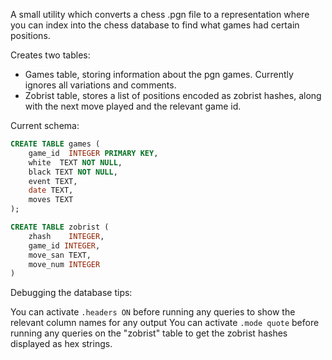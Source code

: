 A small utility which converts a chess .pgn file to a representation where you can index into the chess database to find what games had certain positions.

Creates two tables:
- Games table, storing information about the pgn games. Currently ignores all variations and comments.
- Zobrist table, stores a list of positions encoded as zobrist hashes, along with the next move played and the relevant game id.

Current schema: 
```sql
CREATE TABLE games (
    game_id  INTEGER PRIMARY KEY,
    white  TEXT NOT NULL,
    black TEXT NOT NULL,
    event TEXT, 
    date TEXT,
    moves TEXT
);

CREATE TABLE zobrist (
    zhash    INTEGER,
    game_id INTEGER,
    move_san TEXT,
    move_num INTEGER
)
```



Debugging the database tips:

You can activate `.headers ON` before running any queries to show the relevant column names for any output
You can activate `.mode quote` before running any queries on the "zobrist" table to get the zobrist hashes displayed as hex strings.